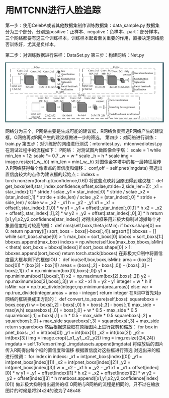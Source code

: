 # 用MTCNN进行人脸追踪

第一步：使用CelebA或者其他数据集制作训练数据集：data_sample.py
数据集分为三个部分，分别是positive：正样本、negative：负样本、part：部分样本。
三个网络都要有这三个训练样本，训练样本起着至关重要的作用，直接决定网络能否训练好，尤其是负样本。

第二步：对训练数据进行采样：DataSet.py
第三步：构建网络：Net.py


![images](https://github.com/lihuaqiang0101/MTCNN-Face-Detection-System/blob/master/images/net.png)


网络分为三个，P网络主要是生成可能的建议框，R网络负责筛选P网络产生的建议框，O网络再对R网产生的建议框做进一步的筛选。
第四步：对网络进行训练：train.py
第五步：对训练好的网络进行测试：mtcnntest.py、mtcnnvediotest.py
在测试过程中的流程如下：
P网络：
对测试图片做图像金字塔：
scale = 1
while min_len > 12:
  scale *= 0.7
   _w = w * scale
   _h = h * scale
  img = image.resize((_w,_h))
  min_len = min(_w,_h)
对图像金字塔中的每一层特征层传入P网络获得每个像素点的置信度和偏移：
conf,off  = self.pnet(imgdata)
筛选出置信度较大的点作为建议框的起始点：
indexs = torch.nonzero(torch.gt(confidence,0.6))
将这些点映射回原图得到建议框：
    def get_boxs(self,star_index,confidence,offset,sclae,stride=2,side_len=2):
        _x1 = star_index[:1] * stride / sclae
        _y1 = star_index[:0] * stride / sclae
        _x2 = (star_index[:,1] * stride + side_len) / sclae
        _y2 = (star_index[:,0] * stride + side_len) / sclae
        w = _x2 - _x1
        h = _y2 - _y1
        x1 = _x1 + offset[:,star_index[:,1],0] * w
        y1 = _y1 + offset[:,star_index[:,0],1] * h
        x2 = _x2 + offset[:,star_index[:,1],2] * w
        y2 = _y2 + offset[:star_index[:,0],3] * h
        return [x1,y1,x2,y2,confidence[star_index]]
 对得出的框采用非极大抑制过滤掉每个对象置信度相对较高的框：
     def nms(self,boxs,theta,isMin):
        if boxs.shape[0] == 0:
            return np.array([])
        sort_boxs = boxs[(-boxs[:,4]).argsort()]
        bboxes = []
        while sort_boxs.shape[0] > 1:
            max_box = sort_boxs[0]
            bboxs = sort_boxs[1:]
            bboxes.append(max_box)
            indexs = np.where(self.iou(max_box,bboxs,isMin) < theta)
            sort_boxs = bboxs[indexs]
        if sort_boxs.shape[0] > 1:
            bboxes.append(sort_boxs)
        return torch.stack(bboxes)
  在非极大抑制中将置信度最大框与剩下的框做IOU：
  def iou(self,box,boxs,isMin):
        area = (box[2] - box[0]) * (box[3] - box[1])
        areas = (boxs[:,2] - boxs[:,0]) - (boxs[:,3] - boxs[:,1])
        x1 = np.minimum(box[0],boxs[:,0])
        y1 = np.minimum(box[1],boxs[:,1])
        x2 = np.maximum(box[2],boxs[:,2])
        y2 = np.maximum(box[3],boxs[:,3])
        w = x2 - x1
        h = y2 - y1
        integer = w * h
        if isMin:
            var = np.true_divide(integer,np.minimum(area,areas))
        else:
            var = np.true_divide(integer,areas + area - integer)
        return integer
   在R网中首先对p网络的框转换成正方形的：
       def convert_to_square(self,boxs):
        squareboxs = boxs.copy()
        w = boxs[:,2] - boxs[:,0]
        h = boxs[:,3] - boxs[:,1]
        max_side = max(w,h)
        squareboxs[:,0] = boxs[:,0] + w * 0.5 - max_side * 0.5
        squareboxs[:,1] = boxs[:,1] + h * 0.5 - max_side * 0.5
        squareboxs[:,2] = squareboxs[:,0] + max_side
        squareboxs[:,3] = squareboxs[:,3] + max_side
        return squareboxs
  然后根据这些框在原始图片上进行裁剪和缩放：
          for box in pnet_boxs:
            _x1 = int(box[0])
            _y1 = int(box[1])
            _x2 = int(box[2])
            _y2 = int(box[3])
            img = image.crop((_x1,_y1,_x2,_y2))
            img = img.resize((24,24))
            imgdata = self.ToTensor(img)
            _imgdatasets.append(imgdata)
   将缩放后的图片传入R网得出每个框的置信度和偏移
   根据置信度对这些框进行筛选
   对选出来的框进行微调：
           for index in indexs:
            _x1 = int(pnet_boxs[index][0])
            _y1 = int(pnet_boxs[index][1])
            _x2 = int(pnet_boxs[index][2])
            _y2 = int(pnet_boxs[index][3])
            w = _x2 - _x1
            h = _y2 - _y1
            x1 = _x1 + offset[index][0] * w
            y1 = _y1 + offset[index][1] * h
            x2 = _x2 + offset[index][2] * w
            y2 = _y2 + offset[index][3] * h
            rnetboxs.append([x1,y1,x2,y2,confidence[index][0]])
  做非极大抑制得出最终的框
  O网络与R网络的流程是相同的，只不过在缩放图片的时候是将24x24的改为了48x48
